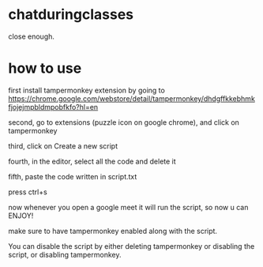 # chatduringclasses
close enough.

# how to use

first install tampermonkey extension by going to https://chrome.google.com/webstore/detail/tampermonkey/dhdgffkkebhmkfjojejmpbldmpobfkfo?hl=en

second, go to extensions (puzzle icon on google chrome), and click on tampermonkey

third, click on Create a new script

fourth, in the editor, select all the code and delete it

fifth, paste the code written in script.txt

press ctrl+s

now whenever you open a google meet it will run the script, so now u can ENJOY!
 
make sure to have tampermonkey enabled along with the script. 

You can disable the script by either deleting tampermonkey or disabling the script, or disabling tampermonkey.
